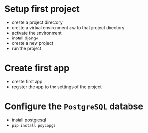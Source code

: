 # Setup first project
- create a project directory
- create a virtual environment `env` to that project directory
- activate the environment
- install django
- create a new project
- run the project

# Create first app
- create first app
- register the app to the settings of the project

# Configure the `PostgreSQL` databse
- install postgresql
- `pip install psycopg2`
